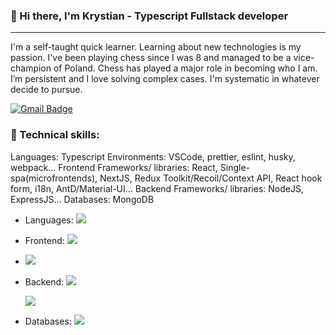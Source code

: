 ### 👋 Hi there, I'm Krystian - Typescript Fullstack developer

***

<p>I'm a self-taught quick learner. Learning about new technologies is my passion. I've been playing chess since I was 8 and managed to be a vice-champion of Poland. Chess has played a major role in becoming who I am. I’m persistent and I love solving complex cases. I'm systematic in whatever decide to pursue.</p>

[![Gmail Badge](https://img.shields.io/badge/-Gmail-c14438?style=flat-square&logo=Gmail&logoColor=white&link=mailto:olafsulich@gmail.com)](mailto:krystian.kalwik@gmail.com)
<br />

### 🔧 Technical skills:

Languages: Typescript
Environments: VSCode, prettier, eslint, husky, webpack...
Frontend Frameworks/ libraries: React, Single-spa(microfrontends), NextJS, Redux Toolkit/Recoil/Context API, React hook form, i18n, AntD/Material-UI...
Backend Frameworks/ libraries: NodeJS, ExpressJS...
Databases: MongoDB

- Languages: <img src="https://img.shields.io/badge/-TypeScript-007ACC?style=flat-square&logo=typescript&logoColor=white" />

- Frontend: <img src="https://img.shields.io/badge/-React-black?style=flat-square&logo=react" />

- <img src="https://img.shields.io/badge/-Redux-764ABC?style=flat-square&logo=redux&logoColor=white" />

- Backend: <img src="https://img.shields.io/badge/-Nodejs-43853d?style=flat-square&logo=Node.js&logoColor=white" />

  <img src="https://img.shields.io/badge/-express-black?style=flat-square&logo=express" />

- Databases: <img src="https://img.shields.io/badge/-MongoDB-13aa52?style=flat-square&logo=mongodb&logoColor=white" />










